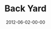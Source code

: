 ---
layout: message
category: message
series: "The Backyard Gospel"
title: "Back Yard"
date: 2012-06-02-00-00
message_id: 731
audio-description: "Kirk Perry talks about how to live out our faith in the workplace."
audio: "http://www.crossroads.net/players/media/hq/backyardgospel_02.mp3"
audio-title: "Back Yard"
audio-duration: "44:10"
program-description: "Program"
program: "http://www.crossroads.net/players/media/hq/06_02-03_12Program.pdf"
program-title: "Back Yard"
video-description: "Kirk Perry talks about how to live out our faith in the workplace."
video-title: "Back Yard"
video: "https://s3.amazonaws.com/crossroadsvideomessages/backyardgospel_02.mp4"
video-poster: "https://www.crossroads.net/uploadedfiles/backyardgospel_02_still.jpg"
---